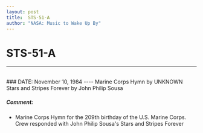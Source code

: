 ```yaml
---
layout: post
title:  STS-51-A
author: "NASA: Music to Wake Up By"
---
```


# STS-51-A
----
<br/>
### DATE: November 10, 1984
----
Marine Corps Hymn by UNKNOWN
Stars and Stripes Forever by John Philip Sousa

##### Comment:
* Marine Corps Hymn for the 209th birthday of the U.S. Marine Corps. Crew responded with John Philip Sousa's Stars and Stripes Forever

